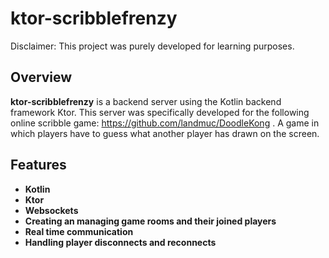 # ktor-scribblefrenzy
Disclaimer: This project was purely developed for learning purposes.

## Overview
**ktor-scribblefrenzy** is a backend server using the Kotlin backend framework Ktor. This server was specifically developed for the following online scribble game: https://github.com/landmuc/DoodleKong . A game in which players have to guess what another player has drawn on the screen.



## Features

- **Kotlin**
- **Ktor**
- **Websockets**
- **Creating an managing game rooms and their joined players**
- **Real time communication**
- **Handling player disconnects and reconnects**